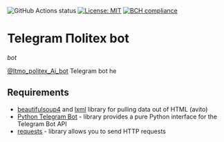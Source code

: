 ![GitHub Actions status](https://github.com/DenisReznikov/TelegramPolikekBot/workflows/bot%20unit%20test/badge.svg)
[![License: MIT](https://img.shields.io/badge/License-MIT-yellow.svg)](https://opensource.org/licenses/MIT)
[![BCH compliance](https://bettercodehub.com/edge/badge/DenisReznikov/TelegramPolikekBot?branch=master)](https://bettercodehub.com/)

# Telegram Пolitex bot

_bot_   



[@Itmo_politex_Ai_bot](https://t.me/Itmo_politex_Ai_bot) Telegram bot he


## Requirements
* [beautifulsoup4](https://github.com/wention/BeautifulSoup4) and [lxml](https://github.com/lxml/lxml) library for pulling data out of HTML (avito)  
* [Python Telegram Bot](https://github.com/python-telegram-bot/python-telegram-bot) - library provides a pure Python interface for the Telegram Bot API
* [requests](https://github.com/psf/requests) - library allows you to send HTTP requests

